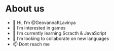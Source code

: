 # About us


- 👋 Hi, I’m @GeovannaftLavinya
- 👀 I’m interested in games
- 🌱 I’m currently learning Scracth & JavaScript
- 💞️ I’m looking to collaborate on new languages
- 📫 Dont reach me 

<!---
GeovannaftLavinya/GeovannaftLavinya is a ✨ special ✨ repository because its `README.md` (this file) appears on your GitHub profile.
You can click the Preview link to take a look at your changes.
--->
